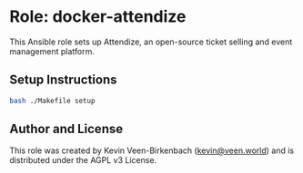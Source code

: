 # Role: docker-attendize

This Ansible role sets up Attendize, an open-source ticket selling and event management platform.

## Setup Instructions

```bash
bash ./Makefile setup
```

## Author and License

This role was created by Kevin Veen-Birkenbach (kevin@veen.world) and is distributed under the AGPL v3 License.
